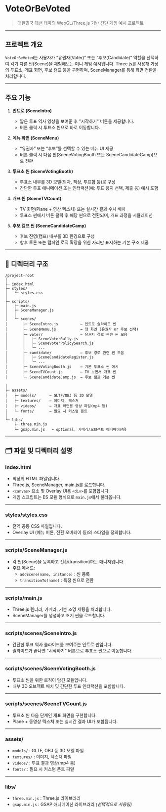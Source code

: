 # VoteOrBeVoted

> 대한민국 대선 테마의 WebGL/Three.js 기반 간단 게임 예시 프로젝트

---

## 프로젝트 개요

`VoteOrBeVoted`는 사용자가 “유권자(Voter)” 또는 “후보(Candidate)” 역할을 선택하여
각기 다른 씬(Scene)을 체험해보는 미니 게임 예시입니다. Three.js를 사용해
가상의 투표소, 개표 화면, 후보 캠프 등을 구현하며, SceneManager를 통해 화면 전환을 처리합니다.

---

## 주요 기능

1. **인트로 (SceneIntro)**
   - 짧은 투표 역사 영상을 보여준 후 "시작하기" 버튼을 제공합니다.
   - 버튼 클릭 시 투표소 씬으로 바로 이동합니다.

2. **메뉴 화면 (SceneMenu)**
   - “유권자” 또는 “후보”를 선택할 수 있는 메뉴 UI 제공
   - 버튼 클릭 시 다음 씬(SceneVotingBooth 또는 SceneCandidateCamp)으로 전환

3. **투표소 씬 (SceneVotingBooth)**
   - 투표소 내부를 3D 모델(의자, 책상, 투표함 등)로 구성
   - 간단한 투표 애니메이션 또는 인터랙션(예: 투표 용지 선택, 제출 등) 예시 포함

4. **개표 씬 (SceneTVCount)**
   - TV 화면(Plane + 영상 텍스처) 또는 실시간 결과 수치 배치
   - 투표소 씬에서 버튼 클릭 후 해당 씬으로 전환되며, 개표 과정을 시뮬레이션

5. **후보 캠프 씬 (SceneCandidateCamp)**
   - 후보 진영(캠프) 내부를 3D 환경으로 구성
   - 향후 토론 또는 캠페인 로직 확장을 위한 자리만 표시하는 기본 구조 제공

---

## 📁 디렉터리 구조

```plaintext
/project-root
│
├─ index.html
├─ styles/
│   └─ styles.css
│
├─ scripts/
│   ├─ main.js
│   ├─ SceneManager.js
│   │
│   └─ scenes/
│       ├─ SceneIntro.js          ← 인트로 슬라이드 씬
│       ├─ SceneMenu.js           ← 첫 화면 (유권자 or 후보 선택)
│       ├─ voter/                 ← 유권자 경로 관련 씬 모음
│       │   ├─ SceneVoterRally.js
│       │   ├─ SceneVoterPolicySearch.js
│       │   └─ ...
│       ├─ candidate/             ← 후보 경로 관련 씬 모음
│       │   ├─ SceneCandidateRegister.js
│       │   └─ ...
│       ├─ SceneVotingBooth.js    ← 기본 투표소 씬 예시
│       ├─ SceneTVCount.js        ← TV 보면서 개표 씬
│       └─ SceneCandidateCamp.js  ← 후보 캠프 기본 씬

│
├─ assets/
│   ├─ models/      ← GLTF/OBJ 등 3D 모델
│   ├─ textures/    ← 이미지, 텍스처
│   ├─ videos/      ← 개표 화면용 영상 파일(mp4 등)
│   └─ fonts/       ← 필요 시 커스텀 폰트
│
└─ libs/
    ├─ three.min.js
    └─ gsap.min.js   ← optional, 카메라/오브젝트 애니메이션용
```

---

## 🗂️ 파일 및 디렉터리 설명


### index.html
- 최상위 HTML 파일입니다.
- Three.js, SceneManager, main.js를 로드합니다.
- `<canvas>` 요소 및 Overlay UI용 `<div>`를 포함합니다.
- 게임 스크립트는 ES 모듈 형식으로 `main.js`에서 불러옵니다.

---

### styles/styles.css
- 전역 공통 CSS 파일입니다.
- Overlay UI (메뉴 버튼, 전환 오버레이 등)의 스타일을 정의합니다.

---

### scripts/SceneManager.js
- 각 씬(Scene)을 등록하고 전환(transition)하는 매니저입니다.
- 주요 메서드:
  - `addScene(name, instance)` : 씬 등록
  - `transitionTo(name)` : 특정 씬으로 전환

---

### scripts/main.js
- Three.js 렌더러, 카메라, 기본 조명 세팅을 처리합니다.
- SceneManager를 생성하고 초기 씬을 로드합니다.

---

### scripts/scenes/SceneIntro.js
- 간단한 투표 역사 슬라이드를 보여주는 인트로 씬입니다.
- 슬라이드가 끝나면 "시작하기" 버튼으로 투표소 씬으로 이동합니다.
---

### scripts/scenes/SceneVotingBooth.js
- 투표소 씬을 위한 로직이 담긴 모듈입니다.
- 내부 3D 오브젝트 배치 및 간단한 투표 인터랙션을 포함합니다.

---

### scripts/scenes/SceneTVCount.js
- 투표소 씬 다음 단계인 개표 화면을 구현합니다.
- Plane + 동영상 텍스처 또는 실시간 결과 UI가 포함됩니다.

---

### assets/

- `models/` : GLTF, OBJ 등 3D 모델 파일  
- `textures/` : 이미지, 텍스처 파일  
- `videos/` : 투표 결과 영상(mp4 등)  
- `fonts/` : 필요 시 커스텀 폰트 파일

---

### libs/

- `three.min.js` : Three.js 라이브러리  
- `gsap.min.js` : GSAP 애니메이션 라이브러리 *(선택적으로 사용됨)*



